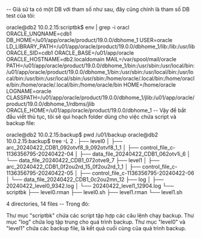 -- Giả sử ta có một DB với tham số như sau, đây cũng chính là tham số DB test của tôi:

oracle@db2 10.0.2.15:scriptbk$ env | grep -i oracl
ORACLE_UNQNAME=cdb1
DB_HOME=/u01/app/oracle/product/19.0.0/dbhome_1
USER=oracle
LD_LIBRARY_PATH=/u01/app/oracle/product/19.0.0/dbhome_1/lib:/lib:/usr/lib
ORACLE_SID=cdb1
ORACLE_BASE=/u01/app/oracle
ORACLE_HOSTNAME=db2.localdomain
MAIL=/var/spool/mail/oracle
PATH=/u01/app/oracle/product/19.0.0/dbhome_1/bin:/usr/sbin:/usr/local/bin:/u01/app/oracle/product/19.0.0/dbhome_1/bin:/usr/sbin:/usr/local/bin:/usr/local/bin:/usr/bin:/usr/local/sbin:/usr/sbin:/home/oracle/.local/bin:/home/oracle/bin:/home/oracle/.local/bin:/home/oracle/bin
HOME=/home/oracle
LOGNAME=oracle
CLASSPATH=/u01/app/oracle/product/19.0.0/dbhome_1/jlib:/u01/app/oracle/product/19.0.0/dbhome_1/rdbms/jlib
ORACLE_HOME=/u01/app/oracle/product/19.0.0/dbhome_1
-- Vậy để bắt đầu viết thủ tục, tôi sẽ qui hoạch folder dùng cho việc chứa script và backup file:

oracle@db2 10.0.2.15:backup$ pwd
/u01/backup
oracle@db2 10.0.2.15:backup$ tree -L 2
.
├── level0
│   ├── arc_20240422_CDB1_092otvf8_9_092otvf8_1_1
│   ├── control_file_c-1136356795-20240422-04
│   ├── data_file_20240422_CDB1_062otv1i_6
│   └── data_file_20240422_CDB1_072otve9_7
├── level1
│   ├── arc_20240422_CDB1_0f2ou2rd_15_0f2ou2rd_1_1
│   ├── control_file_c-1136356795-20240422-05
│   ├── control_file_c-1136356795-20240422-06
│   └── data_file_20240422_CDB1_0c2ou2mn_12
├── log
│   ├── 20240422_level0_9342.log
│   └── 20240422_level1_12904.log
└── scriptbk
    ├── level0.rman
    ├── level0.sh
    ├── level1.rman
    └── level1.sh

4 directories, 14 files
-- Trong đó:

Thư mục "scriptbk" chứa các script tập hợp các câu lệnh chạy backup. 
Thư mục "log" chứa log tập trung cho quá trình backup.
Thư mục "level0" và "level1" chứa các backup file, là kết quả cuối cùng của quá trình backup.
